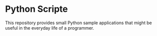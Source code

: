 # Python Scripte

This repository provides small Python sample applications that might be useful in the everyday life of a programmer.

